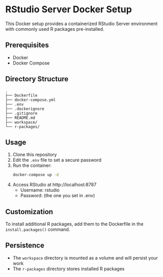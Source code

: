 # RStudio Server Docker Setup

This Docker setup provides a containerized RStudio Server environment with commonly used R packages pre-installed.

## Prerequisites
- Docker
- Docker Compose

## Directory Structure
```
.
├── Dockerfile
├── docker-compose.yml
├── .env
├── .dockerignore
├── .gitignore
├── README.md
├── workspace/
└── r-packages/
```

## Usage

1. Clone this repository
2. Edit the `.env` file to set a secure password
3. Run the container:
   ```bash
   docker-compose up -d
   ```
4. Access RStudio at http://localhost:8787
   - Username: rstudio
   - Password: (the one you set in .env)

## Customization

To install additional R packages, add them to the Dockerfile in the `install.packages()` command.

## Persistence

- The `workspace` directory is mounted as a volume and will persist your work
- The `r-packages` directory stores installed R packages